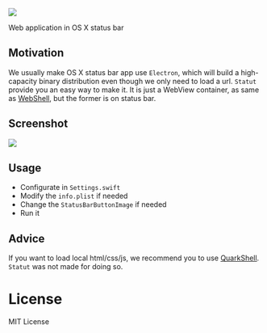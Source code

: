 ![](http://7mnoy7.com1.z0.glb.clouddn.com/statut%2Flogo.png)

Web application in OS X status bar

## Motivation

We usually make OS X status bar app use `Electron`, which will build a high-capacity binary distribution even though we only need to load a url. `Statut` provide you an easy way to make it. It is just a WebView container, as same as [WebShell](https://github.com/djyde/WebShell), but the former is on status bar.

## Screenshot

![](http://7mnoy7.com1.z0.glb.clouddn.com/statut%2Fscreenshot.png)

## Usage

- Configurate in `Settings.swift`
- Modify the `info.plist` if needed
- Change the `StatusBarButtonImage` if needed
- Run it

## Advice

If you want to load local html/css/js, we recommend you to use [QuarkShell](https://github.com/HackPlan/quark-shell-mac). `Statut` was not made for doing so.

# License

MIT License